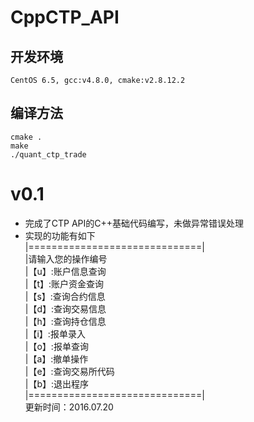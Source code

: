 CppCTP_API
=========

## 开发环境
    CentOS 6.5, gcc:v4.8.0, cmake:v2.8.12.2
##  编译方法
    cmake .
    make
    ./quant_ctp_trade

# v0.1
* 完成了CTP API的C++基础代码编写，未做异常错误处理
* 实现的功能有如下   
|==============================|  
|请输入您的操作编号  
|【u】:账户信息查询  
|【t】:账户资金查询  
|【s】:查询合约信息  
|【d】:查询交易信息  
|【h】:查询持仓信息  
|【i】:报单录入  
|【o】:报单查询  
|【a】:撤单操作  
|【e】:查询交易所代码  
|【b】:退出程序  
|==============================|  
更新时间：2016.07.20  
